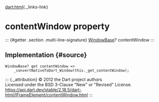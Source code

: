 [dart:html](../../dart-html/dart-html-library){._links-link}

contentWindow property
======================

::: {#getter .section .multi-line-signature}
[WindowBase](../windowbase-class)? contentWindow
:::

Implementation {#source}
--------------

``` {.language-dart data-language="dart"}
WindowBase? get contentWindow =>
    _convertNativeToDart_Window(this._get_contentWindow);
```

::: {._attribution}
© 2012 the Dart project authors\
Licensed under the BSD 3-Clause \"New\" or \"Revised\" License.\
<https://api.dart.dev/stable/2.18.5/dart-html/IFrameElement/contentWindow.html>
:::
